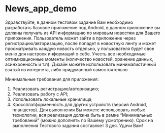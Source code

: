 # News_app_demo

Здравствуйте, в данном тестовом задание Вам необходимо разработать базовое приложение под Android,
в данном приложение вы должны получать из API информацию по мировым новостям для Вашего приложения. 
Пользователь может зайти в приложение через регистрацию/авторизацию, 
после попадет в новостную ленту и может просматривать каждую новость отдельно, у пользователя будет свое меню для настроек информаций о себе.
Учесть все необходимые оптимизационные моменты (количество новостей, хранение данных, асинхронность и т.п).
Дизайн можете использовать минималистичный взятый из интернета, либо придуманный самостоятельно


Минимальные требования для приложения:
1.	Реализовать регистрацию/авторизацию;
2.	Реализовать работу с API;
3.	Использовать локальные хранилища;
4.	Кроссплатформенность для других устройств (версий Android, планшетов).
Для выполнения Вы можете использовать любые технологии, вся реализация должна быть в рамке “Минимальных требований” (можно дополнять по Вашему усмотрению). Срок на выполнения Тестового задания составляет 3 дня. Удачи Вам!
